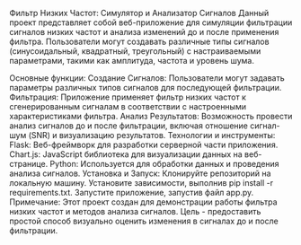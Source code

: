 Фильтр Низких Частот: Симулятор и Анализатор Сигналов
Данный проект представляет собой веб-приложение для симуляции фильтрации сигналов низких частот и анализа изменений до и после применения фильтра. Пользователи могут создавать различные типы сигналов (синусоидальный, квадратный, треугольный) с настраиваемыми параметрами, такими как амплитуда, частота и уровень шума.

Основные функции:
Создание Сигналов: Пользователи могут задавать параметры различных типов сигналов для последующей фильтрации.
Фильтрация: Приложение применяет фильтр низких частот к сгенерированным сигналам в соответствии с настроенными характеристиками фильтра.
Анализ Результатов: Возможность провести анализ сигналов до и после фильтрации, включая отношение сигнал-шум (SNR) и визуализацию результатов.
Технологии и инструменты:
Flask: Веб-фреймворк для разработки серверной части приложения.
Chart.js: JavaScript библиотека для визуализации данных на веб-странице.
Python: Используется для обработки данных и проведения анализа сигналов.
Установка и Запуск:
Клонируйте репозиторий на локальную машину.
Установите зависимости, выполнив pip install -r requirements.txt.
Запустите приложение, запустив файл app.py.
Примечание:
Этот проект создан для демонстрации работы фильтра низких частот и методов анализа сигналов. Цель - предоставить простой способ визуально оценить изменения в сигналах до и после фильтрации.
